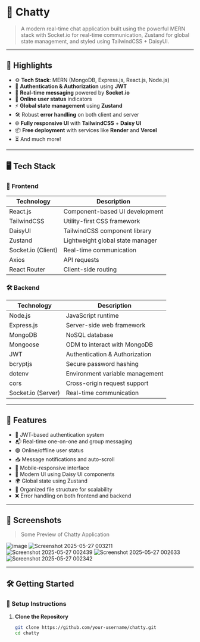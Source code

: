 # 💬 Chatty

> A modern real-time chat application built using the powerful MERN stack with Socket.io for real-time communication, Zustand for global state management, and styled using TailwindCSS + DaisyUI.

---

## 🌟 Highlights

- ⚙️ **Tech Stack**: MERN (MongoDB, Express.js, React.js, Node.js)
- 🎃 **Authentication & Authorization** using **JWT**
- 👾 **Real-time messaging** powered by **Socket.io**
- 🚀 **Online user status** indicators
- ⚡ **Global state management** using **Zustand**
- 🛠️ Robust **error handling** on both client and server
- 🌐 **Fully responsive UI** with **TailwindCSS** + **Daisy UI**
- 📦 **Free deployment** with services like **Render** and **Vercel**
- ⏳ And much more!

---

## 🖥️ Tech Stack

### 🧩 Frontend
| Technology     | Description                           |
|----------------|---------------------------------------|
| React.js       | Component-based UI development        |
| TailwindCSS    | Utility-first CSS framework           |
| DaisyUI        | TailwindCSS component library         |
| Zustand        | Lightweight global state manager      |
| Socket.io (Client) | Real-time communication           |
| Axios          | API requests                          |
| React Router   | Client-side routing                   |

### 🛠️ Backend
| Technology     | Description                           |
|----------------|---------------------------------------|
| Node.js        | JavaScript runtime                    |
| Express.js     | Server-side web framework             |
| MongoDB        | NoSQL database                        |
| Mongoose       | ODM to interact with MongoDB          |
| JWT            | Authentication & Authorization        |
| bcryptjs       | Secure password hashing               |
| dotenv         | Environment variable management       |
| cors           | Cross-origin request support          |
| Socket.io (Server) | Real-time communication           |

---

## 🚀 Features

- 🔐 JWT-based authentication system
- 📬 Real-time one-on-one and group messaging
- 🟢 Online/offline user status
- 📥 Message notifications and auto-scroll
- 📱 Mobile-responsive interface
- 🎨 Modern UI using Daisy UI components
- 🌍 Global state using Zustand
- 🧩 Organized file structure for scalability
- ❌ Error handling on both frontend and backend

---

## 📸 Screenshots

> Some Preview of Chatty Application

![image](https://github.com/user-attachments/assets/230d0b9c-7457-48a8-acd2-7f4aca777a70)
![Screenshot 2025-05-27 003211](https://github.com/user-attachments/assets/e73e1556-c192-4fe6-bb39-c3d8fc48b490)
![Screenshot 2025-05-27 002439](https://github.com/user-attachments/assets/61d6043f-e057-4883-914b-772e6a81c155)
![Screenshot 2025-05-27 002633](https://github.com/user-attachments/assets/141daaec-74da-4c3c-942f-4763fd0cb8cd)
![Screenshot 2025-05-27 002342](https://github.com/user-attachments/assets/e9c01e25-bbed-48d2-8381-fce41e76c9f8)


---

## 🛠️ Getting Started

### 🔧 Setup Instructions

1. **Clone the Repository**
   ```bash
   git clone https://github.com/your-username/chatty.git
   cd chatty
